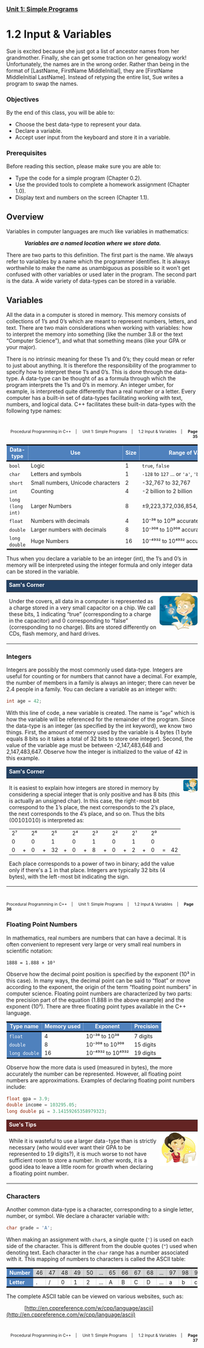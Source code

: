 ### [Unit 1: Simple Programs](../1.0-First-Program/README.md)

# 1.2 Input & Variables

Sue is excited because she just got a list of ancestor names from her grandmother. Finally, she can get some traction on her genealogy work! Unfortunately, the names are in the wrong order. Rather than being in the format of \[LastName, FirstName MiddleInitial], they are \[FirstName MiddleInitial LastName]. Instead of retyping the entire list, Sue writes a program to swap the names.

### Objectives

By the end of this class, you will be able to:

- Choose the best data-type to represent your data.
- Declare a variable.
- Accept user input from the keyboard and store it in a variable.

### Prerequisites

Before reading this section, please make sure you are able to:

- Type the code for a simple program (Chapter 0.2).
- Use the provided tools to complete a homework assignment (Chapter 1.0).
- Display text and numbers on the screen (Chapter 1.1).

## Overview

Variables in computer languages are much like variables in mathematics:

&nbsp;&nbsp;&nbsp;&nbsp;&nbsp;
&nbsp;&nbsp;&nbsp;&nbsp;&nbsp;
***Variables are a named location where we store data.***

There are two parts to this definition. The first part is the name. We always refer to variables by a name which the programmer identifies. It is always worthwhile to make the name as unambiguous as possible so it won't get confused with other variables or used later in the program. The second part is the data. A wide variety of data-types can be stored in a variable.

## Variables 

All the data in a computer is stored in memory. This memory consists of collections of 1’s and 0’s which are meant  to  represent  numbers,  letters,  and  text.  There  are  two  main  considerations  when  working  with variables: how to interpret the memory into something (like the number 3.8 or the text “Computer Science”), and what that something means (like your GPA or your major).  

There is no intrinsic meaning for these 1’s and 0’s; they could mean or refer to just about anything. It is therefore the responsibility of the programmer to specify how to interpret these 1’s and 0’s. This is done through the data-type. A data-type can be thought of as a formula through which the program interprets the 1’s and 0’s in memory. An integer umber, for example, is interpreted quite differently than a real number or a letter. Every computer has a built-in set of data-types facilitating working with text, numbers, and logical data. C++ facilitates these built-in data-types with the following type names:   

<p class="footer" style="
  text-align: right;
  font-size: .75em;">
<br><br>
Procedural Programming in C++ 
&nbsp;&nbsp;&nbsp;|
&nbsp;&nbsp;&nbsp;
Unit 1: Simple Programs 
&nbsp;&nbsp;&nbsp;|
&nbsp;&nbsp;&nbsp;
1.2 Input & Variables
&nbsp;&nbsp;&nbsp;|
&nbsp;&nbsp;&nbsp;
<strong>Page 35</strong>
</p>

<div style="page-break-after: always;"></div>
 
<table>
<thead style="border-top: 3px solid black; background: #4f81bd">
<tr>  
<td style="border: 1px solid #ffffff50; color: white; text-align: center;"><h4 style="margin: 0">Data-type</h4></td>
<td style="border: 1px solid #ffffff50; color: white; text-align: center;"><h4 style="margin: 0">Use</h4></td>
<td style="border: 1px solid #ffffff50; color: white; text-align: center;"><h4 style="margin: 0">Size</h4></td>
<td style="border: 1px solid #ffffff50; color: white; text-align: center;"><h4 style="margin: 0">Range of Values</h4></td>
</tr>
</thead>
<tbody style="border-top: 3px solid black; border-bottom: 3px solid black">
<tr>
<td><code>bool</code></td>
<td>Logic</td>
<td>1</td>
<td><code>true</code>, <code>false</code></td>
</tr>
<tr>
<td><code>char</code></td>
<td>Letters and symbols</td>
<td>1</td>
<td style="white-space: nowrap"><code>-128</code> to <code>127</code> ... or <code>'a'</code>, <code>'b'</code>, etc.</td>
</tr>
<tr>
<td><code>short</code></td>
<td style="white-space: nowrap">Small numbers, Unicode characters</td>
<td>2</td>
<td>-32,767 to 32,767</td>
</tr>
<tr>
<td><code>int</code></td>
<td>Counting</td>
<td>4</td>
<td>-2 billion to 2 billion</td>
</tr>
<tr>
<td style="white-space: nowrap"><code>long (long int)</code></td>
<td>Larger Numbers</td>
<td>8</td>
<td>±9,223,372,036,854,775,808</td>
</tr>
<tr>
<td><code>float</code></td>
<td>Numbers with decimals</td>
<td>4</td>
<td>10⁻³⁸ to 10³⁸ accurate to 7 digits</td>
</tr>
<tr>
<td><code>double</code></td>
<td>Larger numbers with decimals</td>
<td>8</td>
<td>10⁻³⁰⁸ to 10³⁰⁸ accurate to 15 digits</td>
</tr>
<tr>
<td><code>long double</code></td>
<td>Huge Numbers</td>
<td>16</td>
<td style="white-space: nowrap">10⁻⁴⁹³² to 10⁴⁹³² accurate to 19 digits</td>
</tr>
</tbody>
</table>

Thus when you declare a variable to be an integer (int), the 1’s and 0’s in memory will be interpreted using the integer formula and only integer data can be stored in the variable. 

<table>
<theader>
<tr style="background: #244061">
<td width="80%">
    <p style="color: white; font-weight: bold; margin-top: 10px; line-height: 0">Sam's Corner</p>
</td>
<td></td>
</tr>
</theader>
<tbody>
<tr>
<td>
    <p>
        Under the covers, all data in a computer is represented as a charge stored in a very small capacitor on a chip. We call these bits, 1 indicating “true” (corresponding to a charge in the capacitor) and 0 corresponding to “false” (corresponding to no charge). Bits are stored differently on CDs, flash memory, and hard drives.
    </p>
</td>
<td style="display: flex; padding: 0; height: 100%">
    <img src="../../.etc/assets/sam.png" width="200px" height="auto"">
</td>
</tr>
</tbody>
</table>

### Integers 

Integers are possibly the most commonly used data-type. Integers are useful for counting or for numbers that cannot have a decimal. For example, the number of members in a family is always an integer; there can never be 2.4 people in a family. You can declare a variable as an integer with: 

```cpp
int age = 42; 
```

With this line of code, a new variable is created. The name is “`age`” which is how the variable will be referenced for  the  remainder  of  the  program.  Since  the  data-type  is  an  integer  (as  specified by  the  int  keyword), we know two things. First, the amount of memory used by the variable is 4 bytes (1 byte equals 8 bits so it takes a total of 32 bits to store one integer). Second, the value of the variable age must be between -2,147,483,648 and 2,147,483,647. Observe how the integer is initialized to the value of 42 in this example.  
 
<table>
<theader>
<tr style="background: #244061">
<td width="80%">
    <p style="color: white; font-weight: bold; margin-top: 10px; line-height: 0">Sam's Corner</p>
</td>
<td></td>
</tr>
</theader>
<tbody>
<tr>
<td>
    <p>
        It is easiest to explain how integers are stored in memory by considering a special integer that  is only positive and has 8 bits (this is actually an unsigned char). In this case, the right-most bit correspond to the 1’s place, the next corresponds to the 2’s place, the next corresponds to the 4’s place, and so on. Thus the bits (00101010) is interpreted as:
    </p> 
    <table>
        <tr>
            <td>2⁷</td>
            <td></td>
            <td>2⁶</td>
            <td></td>
            <td>2⁵</td>
            <td></td>
            <td>2⁴</td> 
            <td></td>
            <td>2³</td>
            <td></td>
            <td>2²</td>
            <td></td>
            <td>2¹</td>
            <td></td>
            <td>2⁰</td>
        </tr>
        <tr>
            <td>0</td>
            <td></td>
            <td>0</td>
            <td></td>
            <td>1</td>
            <td></td>
            <td>0</td>
            <td></td>
            <td>1</td>
            <td></td>
            <td>0</td>
            <td></td>
            <td>1</td>
            <td></td>
            <td>0</td>  
        </tr>
        <tr>
            <td>0</td>
            <td>+</td>
            <td>0</td>
            <td>+</td>
            <td>32</td>
            <td>+</td>
            <td>0</td>
            <td>+</td>
            <td>8</td>
            <td>+</td>
            <td>0</td>
            <td>+</td>
            <td>2</td>
            <td>+</td>
            <td>0</td>
            <td>=</td>
            <td>42</td>
        </tr>
    </table>
    <p>
        Each place corresponds to a power of two in binary; add the value only if there's a 1 in that place. Integers are typically 32 bits (4 bytes), with the left-most bit indicating the sign.
    </p>
<td style="display: flex; padding: 0; height: 100%">
    <img src="../../.etc/assets/sam.png" width="200px" height="auto"">
</td>
</tr>
</tbody>
</table>
 
<p class="footer" style="
    text-align: left;
    font-size: .75em;">
<br><br>
Procedural Programming in C++ 
&nbsp;&nbsp;&nbsp;| 
&nbsp;&nbsp;&nbsp; 
Unit 1: Simple Programs 
&nbsp;&nbsp;&nbsp;| 
&nbsp;&nbsp;&nbsp; 
1.2 Input & Variables 
&nbsp;&nbsp;&nbsp;| 
&nbsp;&nbsp;&nbsp; 
<strong>Page 36</strong>
</p>

### Floating Point Numbers

In mathematics, real numbers are numbers that can have a decimal. It is often convenient to represent very large or very small real numbers in scientific notation:

```
1888 = 1.888 × 10³
```

Observe how the decimal point position is specified by the exponent (10³ in this case). In many ways, the decimal point can be said to “float” or move according to the exponent, the origin of the term “floating point numbers” in computer science. Floating point numbers are characterized by two parts: the precision part of the equation (1.888 in the above example) and the exponent (10³). There are three floating point types available in the C++ language.

<table style="margin: 0 auto">
<thead style="border-top: 3px solid black; background: #4f81bd">
<tr>
<td style="border: 1px solid #ffffff50; color: white; text-align: center;"><h4 style="margin: 0">Type name</h4></td>
<td style="border: 1px solid #ffffff50; color: white; text-align: center;"><h4 style="margin: 0">Memory used</h4></td>
<td style="border: 1px solid #ffffff50; color: white; text-align: center;"><h4 style="margin: 0">Exponent</h4></td>
<td style="border: 1px solid #ffffff50; color: white; text-align: center;"><h4 style="margin: 0">Precision</h4></td>
</tr>
</thead>
<tbody style="border-top: 3px solid black; border-bottom: 3px solid black">
<tr> 
<td style="background: #4f81bd;"><code style="color: white">float</code></td>
<td>4</td>
<td>10⁻³⁸ to 10³⁸</td>
<td>7 digits</td>
</tr>
<tr>
<td style="background: #4f81bd;"><code style="color: white">double</code></td>
<td>8</td>
<td>10⁻³⁰⁸ to 10³⁰⁸</td>
<td>15 digits</td>
</tr>
<tr>
<td style="background: #4f81bd;"><code style="color: white">long double</code></td>
<td>16</td>
<td>10⁻⁴⁹³² to 10⁴⁹³²</td>
<td>19 digits</td>
</tr>
</tbody>
</table>

Observe how the more data is used (measured in bytes), the more accurately the number can be represented. However,  all  floating  point  numbers  are  approximations.  Examples  of  declaring  floating  point  numbers include:

```cpp
float gpa = 3.9;
double income = 103295.05;
long double pi = 3.14159265358979323;
```

<table>
<theader>
<tr style="background: #632423">
<td width="80%">
    <p style="color: white; font-weight: bold; margin-top: 10px; line-height: 0">Sue's Tips</p>
</td>
<td></td>
</tr>
</theader>
<tbody>
<tr>
<td>
    <p>
        While it is wasteful to use a larger data-type than is strictly necessary (who would ever want their GPA to be represented to 19 digits?), it is much worse to not have sufficient room to store a number. In other words, it is a good idea to leave a little room for growth when declaring a floating point number.
    </p>
</td>
<td style="display: flex; padding: 0; height: 100%">
    <img src="../../.etc/assets/sue.png" width="200px" height="auto">
</td>
</tr>
</tbody>
</table>

### Characters

Another common data-type is a character, corresponding to a single letter, number, or symbol. We declare a character variable with:

```cpp
char grade = 'A';
```

When making an assignment with `char`s, a single quote (`'`) is used on each side of the character. This is different from the double quotes (`"`) used when denoting text. Each character in the `char` range has a number associated with it. This mapping of numbers to characters is called the ASCII table:

<table>
<thead style="border-top: 3px solid black; background: #d8d8d8">
<tr>
<td style="border: 1px solid #ffffff50; background: #4f81bd; color: white; font-weight: bold;">Number</td>
<td style="border-left: 1px solid #c0c0c0;">46</td>
<td style="border-left: 1px solid #c0c0c0;">47</td>
<td style="border-left: 1px solid #c0c0c0;">48</td>
<td style="border-left: 1px solid #c0c0c0;">49</td>
<td style="border-left: 1px solid #c0c0c0;">50</td>
<td style="border-left: 1px solid #c0c0c0;">...</td>
<td style="border-left: 1px solid #c0c0c0;">65</td>
<td style="border-left: 1px solid #c0c0c0;">66</td>
<td style="border-left: 1px solid #c0c0c0;">67</td>
<td style="border-left: 1px solid #c0c0c0;">68</td>
<td style="border-left: 1px solid #c0c0c0;">...</td>
<td style="border-left: 1px solid #c0c0c0;">97</td>
<td style="border-left: 1px solid #c0c0c0;">98</td>
<td style="border-left: 1px solid #c0c0c0;">99</td>
<td style="border-left: 1px solid #c0c0c0;">100</td>
</tr>
</thead>
<tbody style="border-top: 3px solid black; border-bottom: 3px solid black">
<tr>
<td style="border: 1px solid #ffffff50; background: #4f81bd; color: white; font-weight: bold;">Letter</td>
<td style="border-left: 1px solid #d9d9d9">.</td>
<td style="border-left: 1px solid #d9d9d9">/</td>
<td style="border-left: 1px solid #d9d9d9">0</td>
<td style="border-left: 1px solid #d9d9d9">1</td>
<td style="border-left: 1px solid #d9d9d9">2</td>
<td style="border-left: 1px solid #d9d9d9">...</td>
<td style="border-left: 1px solid #d9d9d9">A</td>
<td style="border-left: 1px solid #d9d9d9">B</td>
<td style="border-left: 1px solid #d9d9d9">C</td>
<td style="border-left: 1px solid #d9d9d9">D</td>
<td style="border-left: 1px solid #d9d9d9">...</td>
<td style="border-left: 1px solid #d9d9d9">a</td>
<td style="border-left: 1px solid #d9d9d9">b</td>
<td style="border-left: 1px solid #d9d9d9">c</td>
<td style="border-left: 1px solid #d9d9d9">d</td>
</tr>
</tbody>
</table>

The complete ASCII table can be viewed on various websites, such as:

&nbsp;&nbsp;&nbsp;&nbsp;&nbsp;
&nbsp;&nbsp;&nbsp;&nbsp;&nbsp;
[http://en.cppreference.com/w/cpp/language/ascii](http://en.cppreference.com/w/cpp/language/ascii)

<p class="footer" style="
    text-align: right;
    font-size: .75em;">
<br><br>
Procedural Programming in C++ 
&nbsp;&nbsp;&nbsp;| 
&nbsp;&nbsp;&nbsp; 
Unit 1: Simple Programs 
&nbsp;&nbsp;&nbsp;| 
&nbsp;&nbsp;&nbsp; 
1.2 Input & Variables 
&nbsp;&nbsp;&nbsp;| 
&nbsp;&nbsp;&nbsp; 
<strong>Page 37</strong>
</p>
